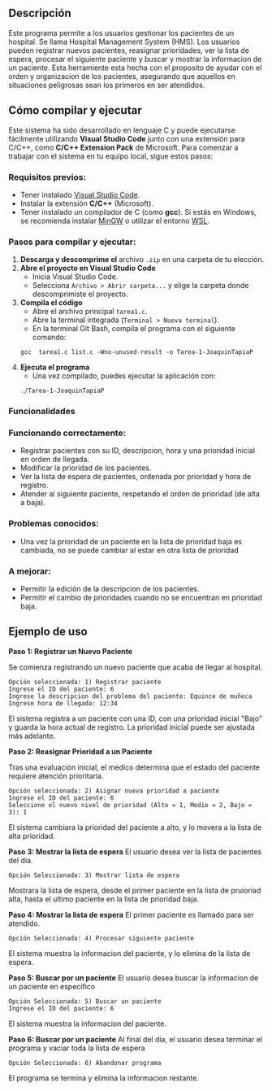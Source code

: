 
## Descripción
Este programa permite a los usuarios gestionar los pacientes de un hospital.
Se llama Hospital Management System (HMS).
Los usuarios pueden registrar nuevos pacientes, reasignar prioridades, ver la lista de espera, procesar el siguiente paciente y buscar y mostrar la informacion de un paciente.
Esta herramiente esta hecha con el proposito de ayudar con el orden y organizacion de los pacientes, asegurando que aquellos en situaciones peligrosas sean los primeros en ser atendidos.


## Cómo compilar y ejecutar

Este sistema ha sido desarrollado en lenguaje C y puede ejecutarse fácilmente utilizando **Visual Studio Code** junto con una extensión para C/C++, como **C/C++ Extension Pack** de Microsoft. Para comenzar a trabajar con el sistema en tu equipo local, sigue estos pasos:

### Requisitos previos:

- Tener instalado [Visual Studio Code](https://code.visualstudio.com/).
- Instalar la extensión **C/C++** (Microsoft).
- Tener instalado un compilador de C (como **gcc**). Si estás en Windows, se recomienda instalar [MinGW](https://www.mingw-w64.org/) o utilizar el entorno [WSL](https://learn.microsoft.com/en-us/windows/wsl/).

### Pasos para compilar y ejecutar:

1. **Descarga y descomprime el** archivo `.zip` en una carpeta de tu elección.
2. **Abre el proyecto en Visual Studio Code**
    - Inicia Visual Studio Code.
    - Selecciona `Archivo > Abrir carpeta...` y elige la carpeta donde descomprimiste el proyecto.
3. **Compila el código**
    - Abre el archivo principal `tarea1.c`.
    - Abre la terminal integrada (`Terminal > Nueva terminal`).
    - En la terminal Git Bash, compila el programa con el siguiente comando: 
    ```
    gcc  tarea1.c list.c -Wno-unused-result -o Tarea-1-JoaquinTapiaP 
    ```
4. **Ejecuta el programa**
    - Una vez compilado, puedes ejecutar la aplicación con:
    ```
    ./Tarea-1-JoaquinTapiaP
    ```

### Funcionalidades

### Funcionando correctamente:

- Registrar pacientes con su ID, descripcion, hora y una prioridad inicial en orden de llegada.
- Modificar la prioridad de los pacientes.
- Ver la lista de espera de pacientes, ordenada por prioridad y hora de registro.
- Atender al siguiente paciente, respetando el orden de prioridad (de alta a baja).

### Problemas conocidos:

- Una vez la prioridad de un paciente en la lista de prioridad baja es cambiada, no se puede cambiar al estar en otra lista de prioridad

### A mejorar:

- Permitir la edición de la descripcion de los pacientes.
- Permitir el cambio de prioridades cuando no se encuentran en prioridad baja.


## Ejemplo de uso

**Paso 1: Registrar un Nuevo Paciente**

Se comienza registrando un nuevo paciente que acaba de llegar al hospital.

```
Opción seleccionada: 1) Registrar paciente
Ingrese el ID del paciente: 6
Ingrese la descripcion del problema del paciente: Equince de muñeca
Ingrese hora de llegada: 12:34
```

El sistema registra a un paciente con una ID, con una prioridad inicial "Bajo" y guarda la hora actual de registro. La prioridad inicial puede ser ajustada más adelante.

**Paso 2: Reasignar Prioridad a un Paciente**

Tras una evaluación inicial, el médico determina que el estado del paciente requiere atención prioritaria.

```
Opción seleccionada: 2) Asignar nueva prioridad a paciente
Ingrese el ID del paciente: 6
Seleccione el nuevo nivel de prioridad (Alto = 1, Medio = 2, Bajo = 3): 1
```

El sistema cambiara la prioridad del paciente a alto, y lo movera a la lista de alta prioridad.

**Paso 3: Mostrar la lista de espera**
El usuario desea ver la lista de pacientes del dia.

```
Opción Seleccionada: 3) Mostrar lista de espera
```

Mostrara la lista de espera, desde el primer paciente en la lista de pruioriad alta, hasta el ultimo paciente en la lista de prioridad baja.

**Paso 4: Mostrar la lista de espera**
El primer paciente es llamado para ser atendido.

```
Opción Seleccionada: 4) Procesar siguiente paciente
```
El sistema muestra la informacion del paciente, y lo elimina de la lista de espera.

**Paso 5: Buscar por un paciente**
El usuario desea buscar la informacion de un paciente en especifico
```
Opción Seleccionada: 5) Buscar un paciente
Ingrese el ID del paciente: 6
```

El sistema muestra la informacion del paciente.

**Paso 6: Buscar por un paciente**
Al final del dia, el usuario desea terminar el programa y vaciar toda la lista de espera
```
Opción Seleccionada: 6) Abandonar programa
```
El programa se termina y elimina la informacion restante.